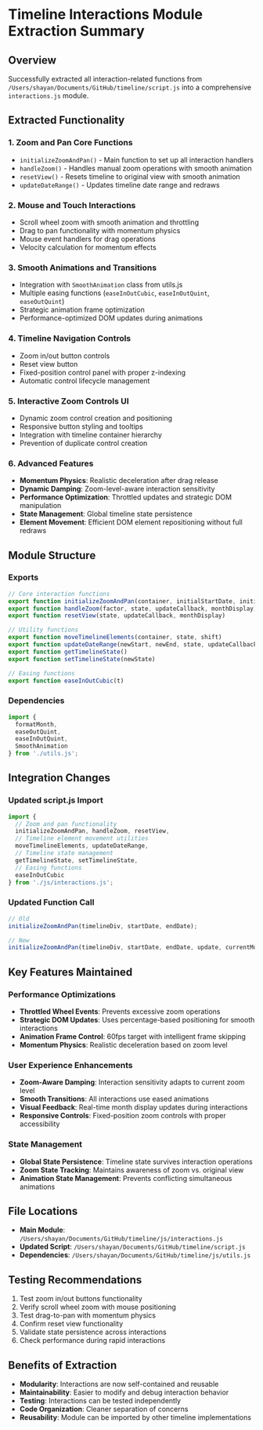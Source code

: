 # Timeline Interactions Module Extraction Summary

## Overview
Successfully extracted all interaction-related functions from `/Users/shayan/Documents/GitHub/timeline/script.js` into a comprehensive `interactions.js` module.

## Extracted Functionality

### 1. Zoom and Pan Core Functions
- `initializeZoomAndPan()` - Main function to set up all interaction handlers
- `handleZoom()` - Handles manual zoom operations with smooth animation
- `resetView()` - Resets timeline to original view with smooth animation
- `updateDateRange()` - Updates timeline date range and redraws

### 2. Mouse and Touch Interactions
- Scroll wheel zoom with smooth animation and throttling
- Drag to pan functionality with momentum physics
- Mouse event handlers for drag operations
- Velocity calculation for momentum effects

### 3. Smooth Animations and Transitions
- Integration with `SmoothAnimation` class from utils.js
- Multiple easing functions (`easeInOutCubic`, `easeInOutQuint`, `easeOutQuint`)
- Strategic animation frame optimization
- Performance-optimized DOM updates during animations

### 4. Timeline Navigation Controls
- Zoom in/out button controls
- Reset view button
- Fixed-position control panel with proper z-indexing
- Automatic control lifecycle management

### 5. Interactive Zoom Controls UI
- Dynamic zoom control creation and positioning
- Responsive button styling and tooltips
- Integration with timeline container hierarchy
- Prevention of duplicate control creation

### 6. Advanced Features
- **Momentum Physics**: Realistic deceleration after drag release
- **Dynamic Damping**: Zoom-level-aware interaction sensitivity  
- **Performance Optimization**: Throttled updates and strategic DOM manipulation
- **State Management**: Global timeline state persistence
- **Element Movement**: Efficient DOM element repositioning without full redraws

## Module Structure

### Exports
```javascript
// Core interaction functions
export function initializeZoomAndPan(container, initialStartDate, initialEndDate, updateCallback, monthDisplay)
export function handleZoom(factor, state, updateCallback, monthDisplay)
export function resetView(state, updateCallback, monthDisplay)

// Utility functions
export function moveTimelineElements(container, state, shift)
export function updateDateRange(newStart, newEnd, state, updateCallback, monthDisplay)
export function getTimelineState()
export function setTimelineState(newState)

// Easing functions
export function easeInOutCubic(t)
```

### Dependencies
```javascript
import { 
  formatMonth,
  easeOutQuint, 
  easeInOutQuint, 
  SmoothAnimation 
} from './utils.js';
```

## Integration Changes

### Updated script.js Import
```javascript
import {
  // Zoom and pan functionality
  initializeZoomAndPan, handleZoom, resetView,
  // Timeline element movement utilities
  moveTimelineElements, updateDateRange,
  // Timeline state management
  getTimelineState, setTimelineState,
  // Easing functions
  easeInOutCubic
} from './js/interactions.js';
```

### Updated Function Call
```javascript
// Old
initializeZoomAndPan(timelineDiv, startDate, endDate);

// New
initializeZoomAndPan(timelineDiv, startDate, endDate, update, currentMonthDisplay);
```

## Key Features Maintained

### Performance Optimizations
- **Throttled Wheel Events**: Prevents excessive zoom operations
- **Strategic DOM Updates**: Uses percentage-based positioning for smooth interactions
- **Animation Frame Control**: 60fps target with intelligent frame skipping
- **Momentum Physics**: Realistic deceleration based on zoom level

### User Experience Enhancements
- **Zoom-Aware Damping**: Interaction sensitivity adapts to current zoom level
- **Smooth Transitions**: All interactions use eased animations
- **Visual Feedback**: Real-time month display updates during interactions
- **Responsive Controls**: Fixed-position zoom controls with proper accessibility

### State Management
- **Global State Persistence**: Timeline state survives interaction operations
- **Zoom State Tracking**: Maintains awareness of zoom vs. original view
- **Animation State Management**: Prevents conflicting simultaneous animations

## File Locations
- **Main Module**: `/Users/shayan/Documents/GitHub/timeline/js/interactions.js`
- **Updated Script**: `/Users/shayan/Documents/GitHub/timeline/script.js`
- **Dependencies**: `/Users/shayan/Documents/GitHub/timeline/js/utils.js`

## Testing Recommendations
1. Test zoom in/out buttons functionality
2. Verify scroll wheel zoom with mouse positioning
3. Test drag-to-pan with momentum physics
4. Confirm reset view functionality
5. Validate state persistence across interactions
6. Check performance during rapid interactions

## Benefits of Extraction
- **Modularity**: Interactions are now self-contained and reusable
- **Maintainability**: Easier to modify and debug interaction behavior
- **Testing**: Interactions can be tested independently
- **Code Organization**: Cleaner separation of concerns
- **Reusability**: Module can be imported by other timeline implementations